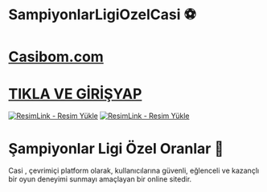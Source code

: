 # SampiyonlarLigiOzelCasi ⚽

# <a href="http://shortlinkapp.com/lKrPt">Casibom.com</a>
# <a href="http://shortlinkapp.com/lKrPt">TIKLA VE GİRİŞYAP</a>

<a href="http://shortlinkapp.com/lKrPt" title="ResimLink - Resim Yükle"><img src="https://r.resimlink.com/GmQ6P2.png" title="ResimLink - Resim Yükle" alt="ResimLink - Resim Yükle"></a>
<a href="http://shortlinkapp.com/lKrPt" title="ResimLink - Resim Yükle"><img src="https://r.resimlink.com/GmQ6P2.png" title="ResimLink - Resim Yükle" alt="ResimLink - Resim Yükle"></a>

# Şampiyonlar Ligi Özel Oranlar 🥅

Casi , çevrimiçi platform olarak, kullanıcılarına güvenli, eğlenceli ve kazançlı bir oyun deneyimi sunmayı amaçlayan bir online sitedir.
